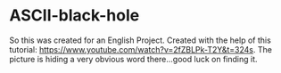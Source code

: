 # ASCII-black-hole
So this was created for an English Project. Created with the help of this tutorial: https://www.youtube.com/watch?v=2fZBLPk-T2Y&t=324s.
The picture is hiding a very obvious word there...good luck on finding it. 
